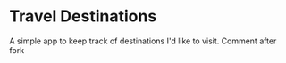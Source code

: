 # Travel Destinations

A simple app to keep track of destinations I'd like to visit.
Comment after fork

